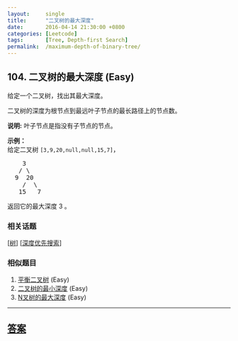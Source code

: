 ```yaml
---
layout:     single
title:      "二叉树的最大深度"
date:       2016-04-14 21:30:00 +0800
categories: [Leetcode]
tags:       [Tree, Depth-first Search]
permalink:  /maximum-depth-of-binary-tree/
---
```


## 104. 二叉树的最大深度 (Easy)

<p>给定一个二叉树，找出其最大深度。</p>

<p>二叉树的深度为根节点到最远叶子节点的最长路径上的节点数。</p>

<p><strong>说明:</strong>&nbsp;叶子节点是指没有子节点的节点。</p>

<p><strong>示例：</strong><br>
给定二叉树 <code>[3,9,20,null,null,15,7]</code>，</p>

<pre>    3
   / \
  9  20
    /  \
   15   7</pre>

<p>返回它的最大深度&nbsp;3 。</p>

### 相关话题
  [[树](https://github.com/openset/leetcode/tree/master/tag/tree/README.md)]
  [[深度优先搜索](https://github.com/openset/leetcode/tree/master/tag/depth-first-search/README.md)]

### 相似题目
  1. [平衡二叉树](/balanced-binary-tree) (Easy)
  1. [二叉树的最小深度](/minimum-depth-of-binary-tree) (Easy)
  1. [N叉树的最大深度](/maximum-depth-of-n-ary-tree) (Easy)

---

## [答案](https://github.com/openset/leetcode/tree/master/problems/maximum-depth-of-binary-tree)
